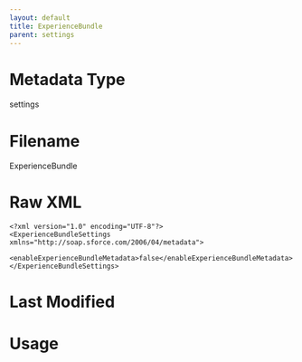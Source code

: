 ```yaml
---
layout: default
title: ExperienceBundle
parent: settings
---
```

# Metadata Type
settings


# Filename 
ExperienceBundle


# Raw XML
```
<?xml version="1.0" encoding="UTF-8"?>
<ExperienceBundleSettings xmlns="http://soap.sforce.com/2006/04/metadata">
    <enableExperienceBundleMetadata>false</enableExperienceBundleMetadata>
</ExperienceBundleSettings>
```


# Last Modified


# Usage
